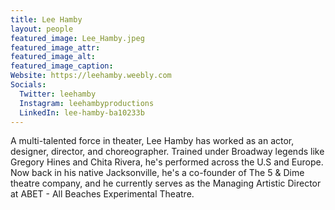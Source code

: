 ```yaml
---
title: Lee Hamby
layout: people
featured_image: Lee_Hamby.jpeg
featured_image_attr: 
featured_image_alt: 
featured_image_caption: 
Website: https://leehamby.weebly.com
Socials: 
  Twitter: leehamby
  Instagram: leehambyproductions
  LinkedIn: lee-hamby-ba10233b
---
```

A multi-talented force in theater, Lee Hamby has worked as an actor, designer, director, and choreographer. Trained under Broadway legends like Gregory Hines and Chita Rivera, he's performed across the U.S and Europe. Now back in his native Jacksonville, he's a co-founder of The 5 & Dime theatre company, and he currently serves as the Managing Artistic Director at ABET - All Beaches Experimental Theatre.